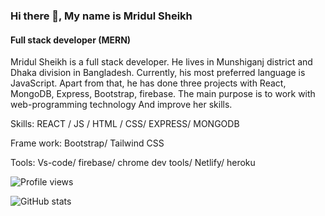 ### Hi there 👋, My name is Mridul Sheikh
#### Full stack developer (MERN)

Mridul Sheikh is a full stack developer. He lives in  Munshiganj district and Dhaka division in Bangladesh. Currently, his most preferred language is JavaScript. Apart from that, he has done three projects with React, MongoDB, Express, Bootstrap, firebase. The main purpose is to work with web-programming technology And improve her skills.

Skills:  REACT / JS / HTML / CSS/ EXPRESS/ MONGODB

Frame work: Bootstrap/ Tailwind CSS

Tools: Vs-code/ firebase/ chrome dev tools/ Netlify/ heroku

![Profile views](https://gpvc.arturio.dev/MridulSheikh)

![GitHub stats](https://github-readme-stats.vercel.app/api?username=MridulSheikh&show_icons=true)  
